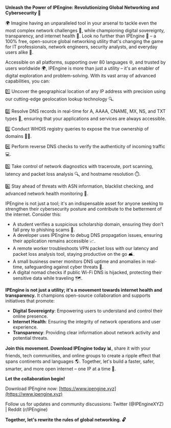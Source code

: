 **Unleash the Power of IPEngine: Revolutionizing Global Networking and Cybersecurity 🔐**

🌍 Imagine having an unparalleled tool in your arsenal to tackle even the most complex network challenges 🤔, while championing digital sovereignty, transparency, and internet health 🌟. Look no further than IPEngine 🚀 – a 100% free, open-source global networking utility that's changing the game for IT professionals, network engineers, security analysts, and everyday users alike 🔧.

Accessible on all platforms, supporting over 80 languages 🌐, and trusted by users worldwide 🌍, IPEngine is more than just a utility – it's an enabler of digital exploration and problem-solving. With its vast array of advanced capabilities, you can:

1️⃣ Uncover the geographical location of any IP address with precision using our cutting-edge geolocation lookup technology 🔍.

2️⃣ Resolve DNS records in real-time for A, AAAA, CNAME, MX, NS, and TXT types 📡, ensuring that your applications and services are always accessible.

3️⃣ Conduct WHOIS registry queries to expose the true ownership of domains 🕵️‍♂️.

4️⃣ Perform reverse DNS checks to verify the authenticity of incoming traffic 💻.

5️⃣ Take control of network diagnostics with traceroute, port scanning, latency and packet loss analysis 🔍, and hostname resolution ⏱️.

6️⃣ Stay ahead of threats with ASN information, blacklist checking, and advanced network health monitoring 🚨.

IPEngine is not just a tool; it's an indispensable asset for anyone seeking to strengthen their cybersecurity posture and contribute to the betterment of the internet. Consider this:

* A student verifies a suspicious scholarship domain, ensuring they don't fall prey to phishing scams 💸.
* A developer uses IPEngine to debug DNS propagation issues, ensuring their application remains accessible 📈.
* A remote worker troubleshoots VPN packet loss with our latency and packet loss analysis tool, staying productive on the go 🛋️.
* A small business owner monitors DNS uptime and anomalies in real-time, safeguarding against cyber threats 💼.
* A digital nomad checks if public Wi-Fi DNS is hijacked, protecting their sensitive data while traveling 🗺️.

**IPEngine is not just a utility; it's a movement towards internet health and transparency.** It champions open-source collaboration and supports initiatives that promote:

- **Digital Sovereignty**: Empowering users to understand and control their online presence.
- **Internet Health**: Ensuring the integrity of network operations and user experience.
- **Transparency**: Providing clear information about network activity and potential threats.

**Join this movement. Download IPEngine today 📊**, share it with your friends, tech communities, and online groups to create a ripple effect that spans continents and languages 🌎. Together, let's build a faster, safer, smarter, and more open internet – one IP at a time 🔗.

**Let the collaboration begin!**

Download IPEngine now: [https://www.ipengine.xyz](https://www.ipengine.xyz)

Follow us for updates and community discussions: Twitter (@IPEngineXYZ) | Reddit (r/IPEngine)

**Together, let's rewrite the rules of global networking. 🔓**
